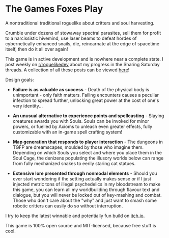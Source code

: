 # The Games Foxes Play
A nontraditional traditional roguelike about critters and soul harvesting. 

Crumble under dozens of stowaway spectral parasites, sell them for profit to a narcissistic hivemind, use laser beams to defeat hordes of cybernetically enhanced snails, die, reincarnate at the edge of spacetime itself, then do it all over again!

This game is in active development and is nowhere near a complete state. I post weekly on [r/roguelikedev](https://www.reddit.com/r/roguelikedev/) about my progress in the Sharing Saturday threads. A collection of all these posts can be viewed [here](https://github.com/Oneirical/The-Games-Foxes-Play/tree/main/design/Development%20Logs)!

Design goals:

* **Failure is as valuable as success** - Death of the physical body is unimportant - only faith matters. Failing encounters causes a peculiar infection to spread further, unlocking great power at the cost of one's very identity...

* **An unusual alternative to experience points and spellcasting** - Slaying creatures awards you with Souls. Souls can be invoked for minor powers, or fuelled by Axioms to unleash even greater effects, fully customizable with an in-game spell crafting system!

* **Map generation that responds to player interaction** - The dungeons in TGFP are dreamscapes, moulded by those who imagine them. Depending on which Souls you select and where you place them in the Soul Cage, the denizens populating the illusory worlds below can range from fully mechanized snakes to eerily staring cat statues. 

* **Extensive lore presented through nonmodal elements** - Should you ever start wondering if the setting actually makes sense or if I just injected metric tons of illegal psychedelics in my bloodstream to make this game, you can learn all my worldbuilding through flavour text and dialogue, but you will never be locked out of key-mashing and combat. Those who don't care about the "why" and just want to smash some robotic critters can easily do so without interruption. 

I try to keep the latest winnable and potentially fun build on [itch.io](https://oneirical.itch.io/tgfp).

This game is 100% open source and MIT-licensed, because free stuff is cool.